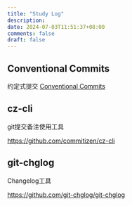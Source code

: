 ```yaml
---
title: "Study Log"
description: 
date: 2024-07-03T11:51:37+08:00
comments: false
draft: false
---
```


## Conventional Commits

约定式提交 [Conventional Commits](https://www.conventionalcommits.org/en/v1.0.0/)

## cz-cli

git提交备注使用工具

<https://github.com/commitizen/cz-cli>

## git-chglog

Changelog工具

<https://github.com/git-chglog/git-chglog>
